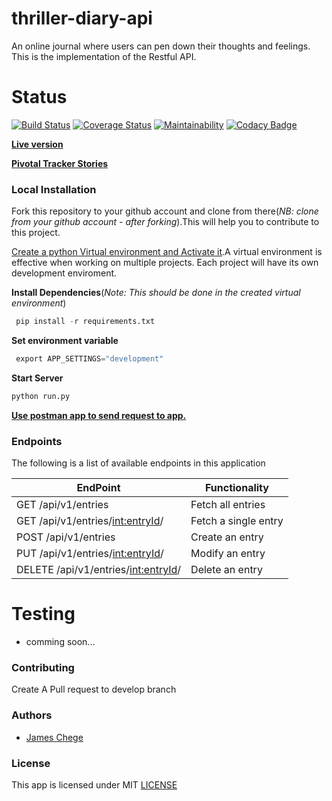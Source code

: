 # thriller-diary-api

An online journal where users can pen down their thoughts and feelings. This is the implementation of the Restful API.

# Status
[![Build Status](https://travis-ci.org/james-chege/thriller-diary-api.svg?branch=ch-tests)](https://travis-ci.org/james-chege/thriller-diary-api) 
[![Coverage Status](https://coveralls.io/repos/github/james-chege/thriller-diary-api/badge.svg?branch=ft-delete)](https://coveralls.io/github/james-chege/thriller-diary-api?branch=ft-delete)
[![Maintainability](https://api.codeclimate.com/v1/badges/dcd92dcc85e867b53119/maintainability)](https://codeclimate.com/github/james-chege/thriller-diary-api/maintainability)
[![Codacy Badge](https://api.codacy.com/project/badge/Grade/bc05f653d4b3470b84a41ca252d68cbd)](https://www.codacy.com/app/james-chege/thriller-diary?utm_source=github.com&amp;utm_medium=referral&amp;utm_content=james-chege/thriller-diary&amp;utm_campaign=Badge_Grade)

__[Live version](https://thriller-diary-api.herokuapp.com/api/v1)__

__[Pivotal Tracker Stories](https://pivotaltracker.com/n/projects/2183778)__

### Local Installation

Fork this repository to your github account and clone from there(_NB: clone from your github account - after forking_).This will help you to contribute to this project.

[Create a python Virtual environment and Activate it](https://virtualenv.pypa.io/en/stable/).A virtual environment is effective when working on multiple projects. Each project will have its own development enviroment.

__Install Dependencies__(_Note: This should be done in the created virtual environment_)
```py
 pip install -r requirements.txt
```
__Set environment variable__
```py
 export APP_SETTINGS="development"
```

__Start Server__
```py
python run.py
```

[__Use postman app to send request to app.__](https://www.getpostman.com/)
### Endpoints

The following is a list of available endpoints in this application

|EndPoint               | Functionality|
| ------------------------------------ | ------------------------ |
|GET /api/v1/entries                |Fetch all entries|
|GET /api/v1/entries/<int:entryId>/     |Fetch a single entry|
|POST /api/v1/entries               |Create an entry|
|PUT /api/v1/entries/<int:entryId>/ |Modify an entry|
|DELETE /api/v1/entries/<int:entryId>/ |Delete an entry|

# Testing
- comming soon...

### Contributing
Create A Pull request to develop branch

### Authors
* [James Chege](https://www.github.com/james-chege)

### License

This app is licensed under MIT [LICENSE](LICENSE)
